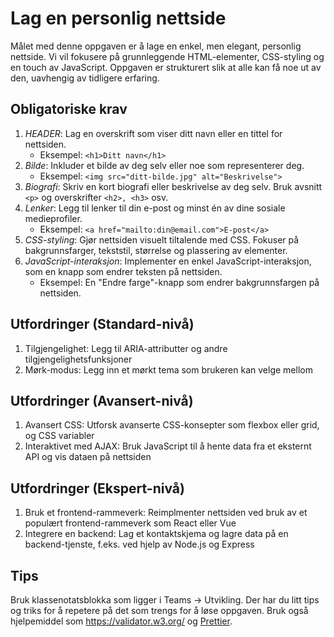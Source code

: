 # Lag en personlig nettside

Målet med denne oppgaven er å lage en enkel, men elegant, personlig nettside. Vi vil fokusere på grunnleggende HTML-elementer, CSS-styling og en touch av JavaScript. Oppgaven er strukturert slik at alle kan få noe ut av den, uavhengig av tidligere erfaring.

## Obligatoriske krav

1. _HEADER_: Lag en overskrift som viser ditt navn eller en tittel for nettsiden.
   * Eksempel: `<h1>Ditt navn</h1>`
2. _Bilde_: Inkluder et bilde av deg selv eller noe som representerer deg.
   * Eksempel: `<img src="ditt-bilde.jpg" alt="Beskrivelse">`
3. _Biografi_: Skriv en kort biografi eller beskrivelse av deg selv. Bruk avsnitt `<p>` og overskrifter `<h2>, <h3>` osv.
4. _Lenker_: Legg til lenker til din e-post og minst én av dine sosiale medieprofiler.
   * Eksempel: `<a href="mailto:din@email.com">E-post</a>`
5. _CSS-styling_: Gjør nettsiden visuelt tiltalende med CSS. Fokuser på bakgrunnsfarger, tekststil, størrelse og plassering av elementer.
6. _JavaScript-interaksjon_: Implementer en enkel JavaScript-interaksjon, som en knapp som endrer teksten på nettsiden.
   * Eksempel: En "Endre farge"-knapp som endrer bakgrunnsfargen på nettsiden.

## Utfordringer (Standard-nivå)

1. Tilgjengelighet: Legg til ARIA-attributter og andre tilgjengelighetsfunksjoner
2. Mørk-modus: Legg inn et mørkt tema som brukeren kan velge mellom

## Utfordringer (Avansert-nivå)

1. Avansert CSS: Utforsk avanserte CSS-konsepter som flexbox eller grid, og CSS variabler
2. Interaktivet med AJAX: Bruk JavaScript til å hente data fra et eksternt API og vis dataen på nettsiden

## Utfordringer (Ekspert-nivå)

1. Bruk et frontend-rammeverk: Reimplmenter nettsiden ved bruk av et populært frontend-rammeverk som React eller Vue
2. Integrere en backend: Lag et kontaktskjema og lagre data på en backend-tjenste, f.eks. ved hjelp av Node.js og Express

## Tips

Bruk klassenotatsblokka som ligger i Teams -> Utvikling. Der har du litt tips og triks for å repetere på det som trengs for å løse oppgaven. Bruk også hjelpemiddel som https://validator.w3.org/ og [Prettier](https://marketplace.visualstudio.com/items?itemName=esbenp.prettier-vscode).